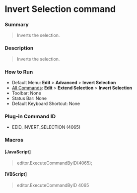 # Invert Selection command

### Summary

> Inverts the selection.

### Description

> Inverts the selection.

### How to Run

- Default Menu: **Edit** \> **Advanced** \> **Invert Selection**
- [All Commands](../tools/all_commands): **Edit** \> **Extend Selection**
\> **Invert Selection**
- Toolbar: None
- Status Bar: None
- Default Keyboard Shortcut: None

### Plug-in Command ID

- EEID\_INVERT\_SELECTION (4065)

### Macros

#### \[JavaScript\]

> editor.ExecuteCommandByID(4065);

#### \[VBScript\]

> editor.ExecuteCommandByID 4065

